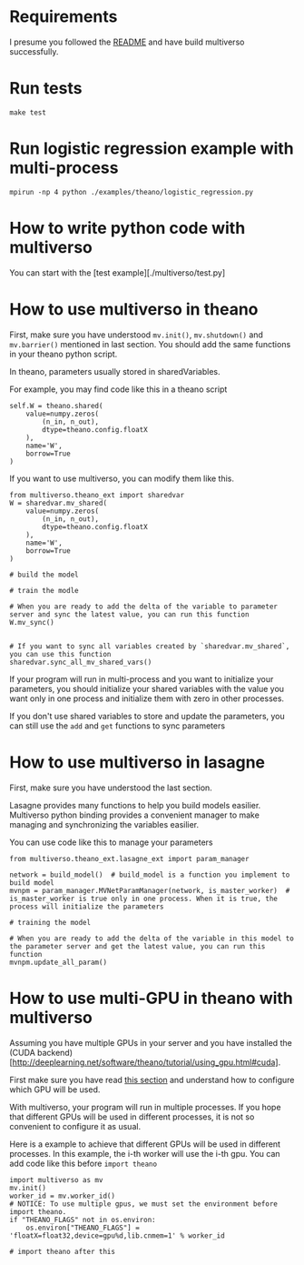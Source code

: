 # Requirements
I presume you followed the [README](../../README.md) and have build multiverso successfully.


# Run tests
```
make test
```


# Run logistic regression example with multi-process
```
mpirun -np 4 python ./examples/theano/logistic_regression.py
```



# How to write python code with multiverso
You can start with the [test example][./multiverso/test.py]



# How to use multiverso in theano
First, make sure you have understood `mv.init()`, `mv.shutdown()` and `mv.barrier()` mentioned in last section.  You should add the same functions in your theano python script.

In theano, parameters usually stored in sharedVariables.

For example, you may find code like this in a theano script
```
self.W = theano.shared(
    value=numpy.zeros(
        (n_in, n_out),
        dtype=theano.config.floatX
    ),
    name='W',
    borrow=True
)
```

If you want to use multiverso, you can modify them like this.
```
from multiverso.theano_ext import sharedvar
W = sharedvar.mv_shared(
    value=numpy.zeros(
        (n_in, n_out),
        dtype=theano.config.floatX
    ),
    name='W',
    borrow=True
)

# build the model

# train the modle

# When you are ready to add the delta of the variable to parameter server and sync the latest value, you can run this function
W.mv_sync()


# If you want to sync all variables created by `sharedvar.mv_shared`, you can use this function
sharedvar.sync_all_mv_shared_vars()
```

If your program will run in multi-process and you want to initialize your parameters, you should initialize your shared variables with the value you want only in one process and initialize them with zero in other processes.


If you don't use shared variables to store and update the parameters, you can still use the `add` and `get` functions to sync parameters


# How to use multiverso in lasagne
First, make sure you have understood the last section.

Lasagne provides many functions to help you build models easilier. Multiverso python binding provides a convenient manager to make managing and synchronizing the variables easilier.

You can use code like this to manage your parameters
```
from multiverso.theano_ext.lasagne_ext import param_manager

network = build_model()  # build_model is a function you implement to build model
mvnpm = param_manager.MVNetParamManager(network, is_master_worker)  # is_master_worker is true only in one process. When it is true, the process will initialize the parameters

# training the model

# When you are ready to add the delta of the variable in this model to the parameter server and get the latest value, you can run this function
mvnpm.update_all_param()
```

# How to use multi-GPU in theano with multiverso
Assuming you have multiple GPUs in your server and you have installed the (CUDA backend)[http://deeplearning.net/software/theano/tutorial/using_gpu.html#cuda].

First make sure you have read [this section](http://deeplearning.net/software/theano/install.html#using-the-gpu) and understand how to configure which GPU will be used.

With multiverso, your program will run in multiple processes. If you hope that different GPUs will be used in different processes, it is not so convenient to configure it as usual.

Here is a example to achieve that different GPUs will be used in different processes.
In this example, the i-th worker will use the i-th gpu. You can add code like this before `import theano`
```
import multiverso as mv
mv.init()
worker_id = mv.worker_id()
# NOTICE: To use multiple gpus, we must set the environment before import theano.
if "THEANO_FLAGS" not in os.environ:
    os.environ["THEANO_FLAGS"] = 'floatX=float32,device=gpu%d,lib.cnmem=1' % worker_id

# import theano after this
```
